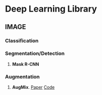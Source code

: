 # Deep Learning Library

## IMAGE
### Classification

### Segmentation/Detection
1. **Mask R-CNN**

### Augmentation
1. **AugMix**. <a href="https://arxiv.org/abs/1912.02781">Paper</a> <a href="https://github.com/google-research/augmix">Code</a> 
